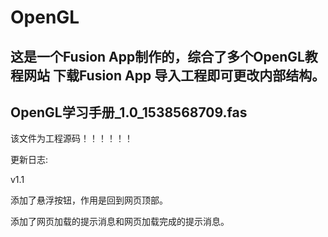 # OpenGL
这是一个Fusion App制作的，综合了多个OpenGL教程网站
下载Fusion App 导入工程即可更改内部结构。
---------------------------------
OpenGL学习手册_1.0_1538568709.fas 
---------------------------------
该文件为工程源码！！！！！！

更新日志:

v1.1

添加了悬浮按钮，作用是回到网页顶部。

添加了网页加载的提示消息和网页加载完成的提示消息。
